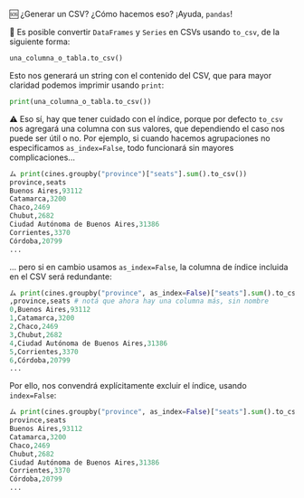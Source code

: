 :sos: ¿Generar un CSV? ¿Cómo hacemos eso? ¡Ayuda, `pandas`!

:arrows_counterclockwise:  Es posible convertir `DataFrames` y `Series` en CSVs usando `to_csv`, de la siguiente forma:

```python
una_columna_o_tabla.to_csv()
```

Esto nos generará un string con el contenido del CSV, que para mayor claridad podemos imprimir usando `print`:

```python
print(una_columna_o_tabla.to_csv())
```

⚠️ Eso sí, hay que tener cuidado con el índice, porque por defecto `to_csv` nos agregará una columna con sus valores, que dependiendo el caso nos puede ser útil o no. Por ejemplo, si cuando hacemos agrupaciones no especificamos `as_index=False`, todo funcionará sin mayores complicaciones...

```python
ム print(cines.groupby("province")["seats"].sum().to_csv())
province,seats
Buenos Aires,93112
Catamarca,3200
Chaco,2469
Chubut,2682
Ciudad Autónoma de Buenos Aires,31386
Corrientes,3370
Córdoba,20799
...
```

... pero si en cambio usamos `as_index=False`, la columna de índice incluida en el CSV será redundante: 

```python
ム print(cines.groupby("province", as_index=False)["seats"].sum().to_csv()) 
,province,seats # notá que ahora hay una columna más, sin nombre
0,Buenos Aires,93112
1,Catamarca,3200
2,Chaco,2469
3,Chubut,2682
4,Ciudad Autónoma de Buenos Aires,31386
5,Corrientes,3370
6,Córdoba,20799
...
```

Por ello, nos convendrá explícitamente excluir el índice, usando `index=False`: 

```python
ム print(cines.groupby("province", as_index=False)["seats"].sum().to_csv(index=False))
province,seats
Buenos Aires,93112
Catamarca,3200
Chaco,2469
Chubut,2682
Ciudad Autónoma de Buenos Aires,31386
Corrientes,3370
Córdoba,20799
...
```

